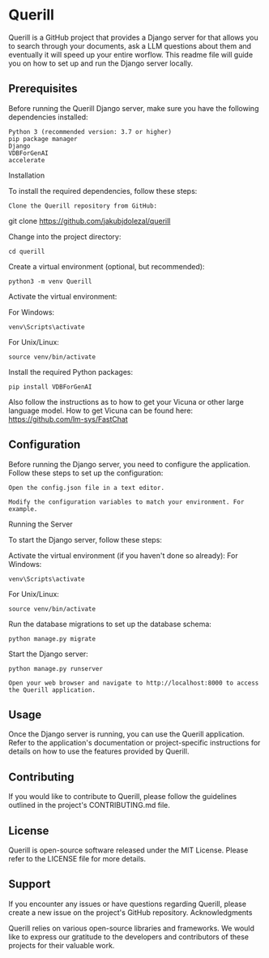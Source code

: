 # Querill

Querill is a GitHub project that provides a Django server for that allows you to search through your documents, ask a LLM questions about them and eventually it will speed up your entire worflow. This readme file will guide you on how to set up and run the Django server locally.

## Prerequisites

Before running the Querill Django server, make sure you have the following dependencies installed:

    Python 3 (recommended version: 3.7 or higher)
    pip package manager
    Django
    VDBForGenAI
    accelerate

Installation

To install the required dependencies, follow these steps:

    Clone the Querill repository from GitHub:


git clone https://github.com/jakubjdolezal/querill

Change into the project directory:


    cd querill

Create a virtual environment (optional, but recommended):

    python3 -m venv Querill

Activate the virtual environment:

For Windows:

    venv\Scripts\activate

For Unix/Linux:



    source venv/bin/activate

Install the required Python packages:

    pip install VDBForGenAI

Also follow the instructions as to how to get your Vicuna or other large language model.
How to get Vicuna can be found here:
https://github.com/lm-sys/FastChat

## Configuration

Before running the Django server, you need to configure the application. Follow these steps to set up the configuration:

    Open the config.json file in a text editor.

    Modify the configuration variables to match your environment. For example.

Running the Server

To start the Django server, follow these steps:

Activate the virtual environment (if you haven't done so already): 
For Windows:

    venv\Scripts\activate

For Unix/Linux:

    source venv/bin/activate

Run the database migrations to set up the database schema:

    python manage.py migrate

Start the Django server:

    python manage.py runserver

    Open your web browser and navigate to http://localhost:8000 to access the Querill application.

## Usage

Once the Django server is running, you can use the Querill application. Refer to the application's documentation or project-specific instructions for details on how to use the features provided by Querill.
## Contributing

If you would like to contribute to Querill, please follow the guidelines outlined in the project's CONTRIBUTING.md file.
## License

Querill is open-source software released under the MIT License. Please refer to the LICENSE file for more details.
## Support

If you encounter any issues or have questions regarding Querill, please create a new issue on the project's GitHub repository.
Acknowledgments

Querill relies on various open-source libraries and frameworks. We would like to express our gratitude to the developers and contributors of these projects for their valuable work.